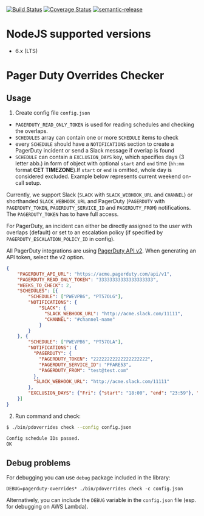 [![Build Status](https://travis-ci.org/apiaryio/pagerduty-overlap-checker.svg?branch=master)](https://travis-ci.org/apiaryio/pagerduty-overlap-checker)
[![Coverage Status](https://coveralls.io/repos/github/apiaryio/pagerduty-overlap-checker/badge.svg?branch=master)](https://coveralls.io/github/apiaryio/pagerduty-overlap-checker?branch=master)
[![semantic-release](https://img.shields.io/badge/%20%20%F0%9F%93%A6%F0%9F%9A%80-semantic--release-e10079.svg)](https://github.com/semantic-release/semantic-release)

# NodeJS supported versions

- 6.x (LTS)

# Pager Duty Overrides Checker

## Usage

1. Create config file `config.json`

- `PAGERDUTY_READ_ONLY_TOKEN` is used for reading schedules and checking the overlaps.
- `SCHEDULES` array can contain one or more `SCHEDULE` items to check
- every `SCHEDULE` should have a `NOTIFICATIONS` section to create a PagerDuty incident or send a Slack message if overlap is found
- `SCHEDULE` can contain a `EXCLUSION_DAYS` key, which specifies days (3 letter abb.) in form of object with optional `start` and `end` time (`hh:mm` format **CET TIMEZONE**).If `start` or `end` is omitted, whole day is considered excluded.
Example below represents current weekend on-call setup.

Currently, we support Slack (`SLACK` with `SLACK_WEBHOOK_URL` and `CHANNEL`) or shorthanded `SLACK_WEBHOOK_URL` and 
PagerDuty (`PAGERDUTY` with `PAGERDUTY_TOKEN`, `PAGERDUTY_SERVICE_ID` and `PAGERDUTY_FROM`) notifications. The 
`PAGERDUTY_TOKEN` has to have full access.

For PagerDuty, an incident can either be directly assigned to the user with overlaps (default) or set to an escalation 
policy (if specified by `PAGERDUTY_ESCALATION_POLICY_ID` in config).

All PagerDuty integrations are using [PagerDuty API v2](https://v2.developer.pagerduty.com/v2/page/api-reference#!/API_Reference/get_api_reference).
When generating an API token, select the v2 option.

```json
{
    "PAGERDUTY_API_URL": "https://acme.pagerduty.com/api/v1",
    "PAGERDUTY_READ_ONLY_TOKEN": "33333333333333333333",
    "WEEKS_TO_CHECK": 2,
    "SCHEDULES": [{
        "SCHEDULE": ["PWEVPB6", "PT57OLG"],
        "NOTIFICATIONS": {
            "SLACK": {
              "SLACK_WEBHOOK_URL": "http://acme.slack.com/11111",
              "CHANNEL": "#channel-name"
            }
        }
    }, {
        "SCHEDULE": ["PWEVPB6", "PT57OLA"],
        "NOTIFICATIONS": {
          "PAGERDUTY": {
            "PAGERDUTY_TOKEN": "22222222222222222222",
            "PAGERDUTY_SERVICE_ID": "PFARE53",
            "PAGERDUTY_FROM": "test@test.com"
          },
          "SLACK_WEBHOOK_URL": "http://acme.slack.com/11111"
        },
        "EXCLUSION_DAYS": {"Fri": {"start": "18:00", "end": "23:59"}, "Sat": {}, "Sun": {"start": "00:00", "end": "18:00"}}
    }]
}
```

2. Run command and check:

```sh
$ ./bin/pdoverrides check --config config.json

Config schedule IDs passed.
OK
```

## Debug problems

For debugging you can use `debug` package included in the library:

`DEBUG=pagerduty-overrides* ./bin/pdoverrides check -c config.json`

Alternatively, you can include the `DEBUG` variable in the `config.json` file (esp. for debugging on AWS Lambda).
